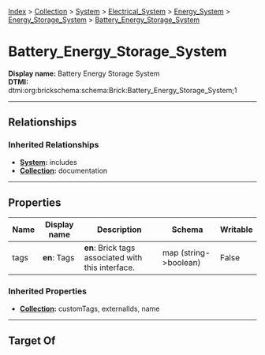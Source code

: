 [Index](../../../../../index.md) > [Collection](../../../../Collection.md) > [System](../../../System.md) > [Electrical_System](../../Electrical_System.md) > [Energy_System](../Energy_System.md) > [Energy_Storage_System](Energy_Storage_System.md) > [Battery_Energy_Storage_System](#)
# Battery_Energy_Storage_System

**Display name:** Battery Energy Storage System<br />
**DTMI:** dtmi:org:brickschema:schema:Brick:Battery_Energy_Storage_System;1

---

## Relationships

### Inherited Relationships
* **[System](../../../System.md):** includes
* **[Collection](../../../../Collection.md):** documentation

---

## Properties

|Name|Display name|Description|Schema|Writable|
|-|-|-|-|-|
|tags|**en**: Tags|**en**: Brick tags associated with this interface.|map (string->boolean)|False|
### Inherited Properties
* **[Collection](../../../../Collection.md):** customTags, externalIds, name

---

## Target Of
